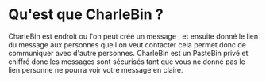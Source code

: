# Qu'est que CharleBin ?

CharleBin est endroit ou l'on peut créé un message , et ensuite donné le lien du message aux personnes que l'on veut contacter cela permet donc de communiquer avec d'autre personnes.
CharleBin est un PasteBin privé et chiffré donc les messages sont sécurisés tant que vous ne donné pas le lien personne ne pourra voir votre message en claire.
